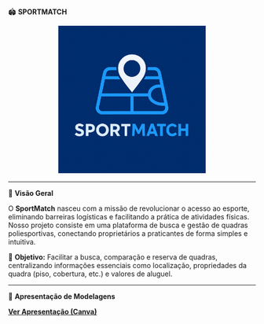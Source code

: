 🏟️ **SPORTMATCH**

<p align="center">
  <img src="https://raw.githubusercontent.com/EstevaoLocks/ReservaDeQuadras/main/Documentacao/img/sportmatch_logo.png" alt="Logo do SportMatch" width="300"/>
</p>

---

🌟 **Visão Geral**

O **SportMatch** nasceu com a missão de revolucionar o acesso ao esporte, eliminando barreiras logísticas e facilitando a prática de atividades físicas. Nosso projeto consiste em uma plataforma de busca e gestão de quadras poliesportivas, conectando proprietários a praticantes de forma simples e intuitiva.

🎯 **Objetivo:** Facilitar a busca, comparação e reserva de quadras, centralizando informações essenciais como localização, propriedades da quadra (piso, cobertura, etc.) e valores de aluguel.

---

🔗 **Apresentação de Modelagens**

 [**Ver Apresentação (Canva)**](https://www.canva.com/design/DAG2arSbYvU/pDHhaSKUO-DQXrfnLubi_Q/edit?utm_content=DAG2arSbYvU&utm_campaign=designshare&utm_medium=link2&utm_source=sharebutton)

